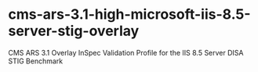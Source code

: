 # cms-ars-3.1-high-microsoft-iis-8.5-server-stig-overlay
CMS ARS 3.1 Overlay InSpec Validation Profile for the IIS 8.5 Server DISA STIG Benchmark
